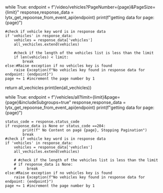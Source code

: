 while True:
    endpoint = f"/video/vehicles?PageNumber={page}&PageSize={limit}"
    response,response_data = lytx_get_repoonse_from_event_api(endpoint)
    print(f"getting data for page:{page}")

    #check if vehicle key word is in response data
    if 'vehicles' in response_data:
        vehicles = response_data['vehicles']
        all_vechicles.extend(vehicles)

        #check if the length of the vehicles list is less than the limit
        if len(vehicles) < limit:
            break
    else:#Raise exception if no vehicles key is found
        raise Exception(f"No vehicles key found in response data for endpoint: {endpoint}") 
    page += 1 #increment the page number by 1
return all_vechicles
print(len(all_vechicles))


while True:
    endpoint = f"/vehicles/all?limit={limit}&page={page}&includeSubgroups=true"
    response,response_data = lytx_get_repoonse_from_event_api(endpoint)
    print(f"getting data for page:{page}")

    status_code = response.status_code
    if response_data is None or status_code ==204:
            print(f" No Content on page {page}, Stopping Pagination")
            break
    #check if vehicle key word is in response data
    if 'vehicles' in response_data:
        vehicles = response_data['vehicles']
        all_vechicles.extend(vehicles)

        # #check if the length of the vehicles list is less than the limit
        # if response_data is None:
        #     break
    else:#Raise exception if no vehicles key is found
        raise Exception(f"No vehicles key found in response data for endpoint: {endpoint}") 
    page += 1 #increment the page number by 1
